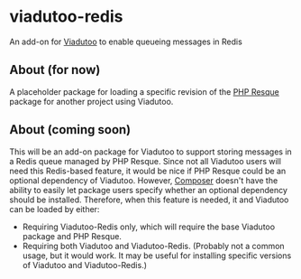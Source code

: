 viadutoo-redis
==============

An add-on for [Viadutoo](//github.com/tl-its-umich-edu/viadutoo) to enable queueing messages in Redis

## About (for now)
A placeholder package for loading a specific revision of the [PHP Resque](//github.com/chrisboulton/php-resque) package 
for another project using Viadutoo.

## About (coming soon)
This will be an add-on package for Viadutoo to support storing messages in a Redis queue managed by PHP Resque.  Since 
not all Viadutoo users will need this Redis-based feature, it would be nice if PHP Resque could be an optional dependency 
of Viadutoo. However, [Composer](//github.com/composer/composer) doesn't have the ability to easily let package users 
specify whether an optional dependency should be installed.  Therefore, when this feature is needed, it and Viadutoo can 
be loaded by either:

* Requiring Viadutoo-Redis only, which will require the base Viadutoo package and PHP Resque.
* Requiring both Viadutoo and Viadutoo-Redis.  (Probably not a common usage, but it would work.  It may be
  useful for installing specific versions of Viadutoo and Viadutoo-Redis.)
